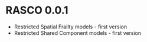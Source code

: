 # RASCO 0.0.1

* Restricted Spatial Frailty models - first version
* Restricted Shared Component models - first version
